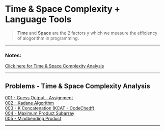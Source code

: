 # Time & Space Complexity + Language Tools

>   **Time** and **Space** are the 2 factors y which we measure the efficiency of alogorithm in programming. 

---

### Notes:

[Click here for Time & Space Complexity Analysis](./assets/Time-Space-Complexity.pdf)<br>

---

## Problems - Time & Space Complexity Analysis

[001 - Guess Output - Assignment](./code-part-1/001-Guess-Output.cpp)<br>
[002 - Kadane Algorithm](./code-part-1/002-Kadane-Algorithm.cpp)<br>
[003 - K Concatenation (KCAT - CodeChedf)](./code-part-1/003-K-Concatenation.cpp)<br>
[004 - Maximum Product Subarray](./code-part-1/004-Maximum-Product-Subarray.cpp)<br>
[005 - Mindbending Product](./code-part-1/005-Mindbending-Product.cpp)<br>

---


